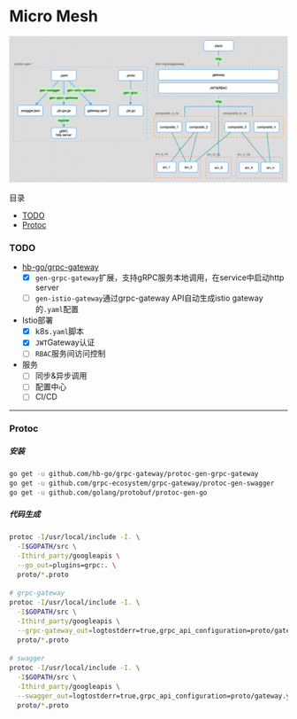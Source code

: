 Micro Mesh
=====

<a href="#">![micro-mesh](/doc/img/micro-mesh.jpg "micro-mesh")</a>

目录
- [TODO](#TODO)
- [Protoc](#Protoc)

### TODO

- [hb-go/grpc-gateway](https://github.com/hb-go/grpc-gateway)
    - [x] `gen-grpc-gateway`扩展，支持gRPC服务本地调用，在service中启动http server
    - [ ] `gen-istio-gateway`通过grpc-gateway API自动生成istio gateway的`.yaml`配置
- Istio部署
    - [x] k8s`.yaml`脚本
    - [x] `JWT`Gateway认证
    - [ ] `RBAC`服务间访问控制
- 服务
    - [ ] 同步&异步调用
    - [ ] 配置中心
    - [ ] CI/CD

---
### Protoc

##### 安装

```bash
go get -u github.com/hb-go/grpc-gateway/protoc-gen-grpc-gateway
go get -u github.com/grpc-ecosystem/grpc-gateway/protoc-gen-swagger
go get -u github.com/golang/protobuf/protoc-gen-go
```

##### 代码生成

```bash
protoc -I/usr/local/include -I. \
  -I$GOPATH/src \
  -Ithird_party/googleapis \
  --go_out=plugins=grpc:. \
  proto/*.proto

# grpc-gateway 
protoc -I/usr/local/include -I. \
  -I$GOPATH/src \
  -Ithird_party/googleapis \
  --grpc-gateway_out=logtostderr=true,grpc_api_configuration=proto/gateway.yaml:. \
  proto/*.proto

# swagger  
protoc -I/usr/local/include -I. \
  -I$GOPATH/src \
  -Ithird_party/googleapis \
  --swagger_out=logtostderr=true,grpc_api_configuration=proto/gateway.yaml:. \
  proto/*.proto
```

